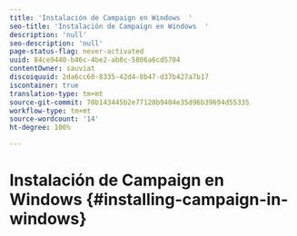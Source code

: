 ```yaml
---
title: 'Instalación de Campaign en Windows  '
seo-title: 'Instalación de Campaign en Windows  '
description: 'null'
seo-description: 'null'
page-status-flag: never-activated
uuid: 84ce9440-b46c-4be2-ab8c-5806a6cd5704
contentOwner: sauviat
discoiquuid: 2da6cc60-8335-42d4-8b47-d37b427a7b17
iscontainer: true
translation-type: tm+mt
source-git-commit: 70b143445b2e77128b9404e35d96b39694d55335
workflow-type: tm+mt
source-wordcount: '14'
ht-degree: 100%

---
```



# Instalación de Campaign en Windows {#installing-campaign-in-windows}

